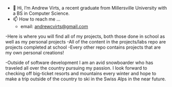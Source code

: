 - 👋 Hi, I’m Andrew Virts, a recent graduate from Millersville University with a BS in Computer Science.
- 📫 How to reach me ...
  - email: andrewcvirts@gmail.com

-Here is where you will find all of my projects, both those done in school as well as my personal projects
-All of the content in the projects/labs repo are projects completed at school
  -Every other repo contains projects that are my own personal creations!
  
 -Outside of software development I am an avid snowboarder who has traveled all over the country pursuing my passion. I look forward to checking off big-ticket resorts and mountains every winter and hope to make a trip outside of the country to ski in the Swiss Alps in the near future.

<!---
acvirts23/acvirts23 is a ✨ special ✨ repository because its `README.md` (this file) appears on your GitHub profile.
You can click the Preview link to take a look at your changes.
--->
